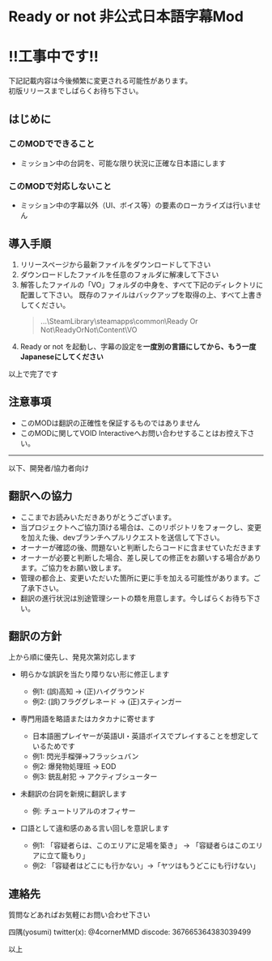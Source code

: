 # Ready or not 非公式日本語字幕Mod

# !!工事中です!!

下記記載内容は今後頻繁に変更される可能性があります。  
初版リリースまでしばらくお待ち下さい。

## はじめに
### このMODでできること
- ミッション中の台詞を、可能な限り状況に正確な日本語にします

### このMODで対応しないこと
- ミッション中の字幕以外（UI、ボイス等）の要素のローカライズは行いません

## 導入手順

1. リリースページから最新ファイルをダウンロードして下さい
2. ダウンロードしたファイルを任意のフォルダに解凍して下さい
3. 解答したファイルの「VO」フォルダの中身を、すべて下記のディレクトリに配置して下さい。
   既存のファイルはバックアップを取得の上、すべて上書きしてください。
   > ...\SteamLibrary\steamapps\common\Ready Or Not\ReadyOrNot\Content\VO
4. Ready or not を起動し、字幕の設定を**一度別の言語にしてから、もう一度Japaneseにしてください**

以上で完了です

## 注意事項
- このMODは翻訳の正確性を保証するものではありません
- このMODに関してVOID Interactiveへお問い合わせすることはお控え下さい。

---

以下、開発者/協力者向け


## 翻訳への協力

- ここまでお読みいただきありがとうございます。
- 当プロジェクトへご協力頂ける場合は、このリポジトリをフォークし、変更を加えた後、devブランチへプルリクエストを送信して下さい。
- オーナーが確認の後、問題ないと判断したらコードに含ませていただきます
- オーナーが必要と判断した場合、差し戻しての修正をお願いする場合があります。ご協力をお願い致します。
- 管理の都合上、変更いただいた箇所に更に手を加える可能性があります。ご了承下さい。
- 翻訳の進行状況は別途管理シートの類を用意します。今しばらくお待ち下さい。

## 翻訳の方針

上から順に優先し、発見次第対応します

- 明らかな誤訳を当たり障りない形に修正します
  - 例1: (誤)高知 → (正)ハイグラウンド
  - 例2: (誤)フラググレネード → (正)スティンガー

- 専門用語を略語またはカタカナに寄せます
  - 日本語圏プレイヤーが英語UI・英語ボイスでプレイすることを想定しているためです
  - 例1: 閃光手榴弾→フラッシュバン
  - 例2: 爆発物処理班 → EOD
  - 例3: 銃乱射犯 → アクティブシューター

- 未翻訳の台詞を新規に翻訳します
  - 例: チュートリアルのオフィサー

- 口語として違和感のある言い回しを意訳します
  - 例1: 「容疑者らは、このエリアに足場を築き」 → 「容疑者らはこのエリアに立て籠もり」
  - 例2: 「容疑者はどこにも行かない」→「ヤツはもうどこにも行けない」


## 連絡先

質問などあればお気軽にお問い合わせ下さい

四隅(yosumi)
twitter(x): @4cornerMMD
discode: 367665364383039499

以上